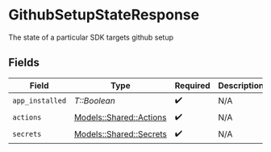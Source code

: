 # GithubSetupStateResponse

The state of a particular SDK targets github setup


## Fields

| Field                                                     | Type                                                      | Required                                                  | Description                                               |
| --------------------------------------------------------- | --------------------------------------------------------- | --------------------------------------------------------- | --------------------------------------------------------- |
| `app_installed`                                           | *T::Boolean*                                              | :heavy_check_mark:                                        | N/A                                                       |
| `actions`                                                 | [Models::Shared::Actions](../../models/shared/actions.md) | :heavy_check_mark:                                        | N/A                                                       |
| `secrets`                                                 | [Models::Shared::Secrets](../../models/shared/secrets.md) | :heavy_check_mark:                                        | N/A                                                       |